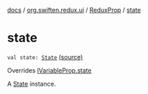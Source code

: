 [docs](../../index.md) / [org.swiften.redux.ui](../index.md) / [ReduxProp](index.md) / [state](./state.md)

# state

`val state: `[`State`](index.md#State) [(source)](https://github.com/protoman92/KotlinRedux/tree/master/common\common-ui\src\main\kotlin/org/swiften/redux/ui/Props.kt#L40)

Overrides [IVariableProp.state](../-i-variable-prop/state.md)

A [State](index.md#State) instance.

